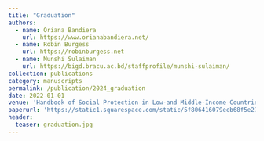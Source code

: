 ```yaml
---
title: "Graduation"
authors:
  - name: Oriana Bandiera
    url: https://www.orianabandiera.net/
  - name: Robin Burgess
    url: https://robinburgess.net
  - name: Munshi Sulaiman
    url: https://bigd.bracu.ac.bd/staffprofile/munshi-sulaiman/
collection: publications
category: manuscripts
permalink: /publication/2024_graduation
date: 2022-01-01
venue: 'Handbook of Social Protection in Low-and Middle-Income Countries (forthcoming)'
paperurl: 'https://static1.squarespace.com/static/5f806416079eeb68f5e277b1/t/66466cec02f950009dba3a77/1715891437599/Graduation_Social_Protection_Handbook_draft2.pdf'
header:
  teaser: graduation.jpg
---
```

